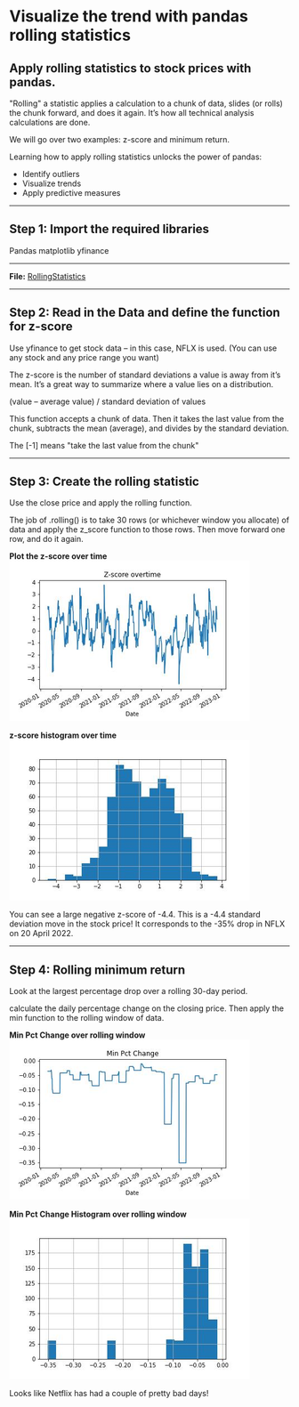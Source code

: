 # Visualize the trend with pandas rolling statistics
## Apply rolling statistics to stock prices with pandas.

"Rolling" a statistic applies a calculation to a chunk of data, slides (or rolls) the chunk forward, and does it again. It’s how all technical analysis calculations are done.

We will go over two examples: z-score and minimum return.

Learning how to apply rolling statistics unlocks the power of pandas:

- Identify outliers
- Visualize trends
- Apply predictive measures

---

## Step 1: Import the required libraries

Pandas
matplotlib
yfinance

---

**File:** [RollingStatistics](rollingStatistics.ipynb)

---

## Step 2: Read in the Data and define the function for z-score

Use yfinance to get stock data – in this case, NFLX is used. 
(You can use any stock and any price range you want)


The z-score is the number of standard deviations a value is away from it’s mean. It’s a great way to summarize where a value lies on a distribution.

(value – average value) / standard deviation of values

This function accepts a chunk of data. Then it takes the last value from the chunk, subtracts the mean (average), and divides by the standard deviation.

The [-1] means "take the last value from the chunk"

---

## Step 3: Create the rolling statistic

Use the close price and apply the rolling function. 

The job of .rolling() is to take 30 rows (or whichever window you allocate) of data and apply the z_score function to those rows. Then move forward one row, and do it again.

**Plot the z-score over time**
![Z-Score](./Images/ZScorePlot.jpg)

**z-score histogram over time**
![Z-Score Histogram](./Images/ZScoreHistogram.jpg)

You can see a large negative z-score of -4.4. This is a -4.4 standard deviation move in the stock price! It corresponds to the -35% drop in NFLX on 20 April 2022.

---

## Step 4: Rolling minimum return

Look at the largest percentage drop over a rolling 30-day period.

calculate the daily percentage change on the closing price. 
Then apply the min function to the rolling window of data.

**Min Pct Change over rolling window**
![Min Pct Change](./Images/minPctChange.jpg)

**Min Pct Change Histogram over rolling window**
![Min Pct Change Histogram](./Images/minPctChangeHistogram.jpg)

Looks like Netflix has had a couple of pretty bad days!
